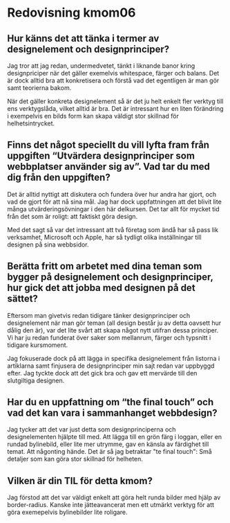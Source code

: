 ---
---
Redovisning kmom06
=========================

## Hur känns det att tänka i termer av designelement och designprinciper?

Jag tror att jag redan, undermedvetet, tänkt i liknande banor kring designpriciper när det gäller exemelvis whitespace, färger och balans. Det är dock alltid bra att konkretisera och förstå vad det egentligen är man gör samt teorierna bakom.

När det gäller konkreta designelement så är det ju helt enkelt fler verktyg till ens verktygslåda, vilket alltid är bra. Det är intressant hur en liten förändring i exempelvis en bilds form kan skapa väldigt stor skillnad för helhetsintrycket.

## Finns det något speciellt du vill lyfta fram från uppgiften “Utvärdera designprinciper som webbplatser använder sig av”. Vad tar du med dig från den uppgiften?

Det är alltid nyttigt att diskutera och fundera över hur andra har gjort, och vad de gjort för att nå sina mål. Jag har dock uppfattningen att det blivit lite många utvärderingsövningar i den här delkursen. Det tar allt för mycket tid från det som är roligt: att faktiskt göra design.

Med det sagt så var det intressant att två företag som ändå har så pass lik verksamhet, Microsoft och Apple, har så tydligt olika inställningar till designen på sina webbsidor.

## Berätta fritt om arbetet med dina teman som bygger på designelement och designprinciper, hur gick det att jobba med designen på det sättet?

Eftersom man givetvis redan tidigare tänker designprinciper och designelement när man gör teman (all design består ju av detta oavsett hur dålig den är), var det lite svårt att skapa något nytt utifran dessa principer. Vi har ju redan funderat över saker som mellanrum, färger och typsnitt i tidigare kursmoment.

Jag fokuserade dock på att lägga in specifika designelement från listorna i artiklarna samt finjusera de designprinciper min sajt redan var uppbyggd efter. Jag tyckte dock att det gick bra och gav ett mervärde till den slutgiltiga designen.

## Har du en uppfattning om “the final touch” och vad det kan vara i sammanhanget webbdesign?

Jag tycker att det var just detta som designprinciperna och designelementen hjälpte till med. Att lägga till en grön färg i loggan, eller en rundad bylinebild, eller lite mer utrymme, gav en känsla av färdighet till temat. Att någonting hände. Det är så jag betraktar "te final touch": Små detaljer som kan göra stor skillnad för helheten.

## Vilken är din TIL för detta kmom?

Jag förstod att det var väldigt enkelt att göra helt runda bilder med hjälp av border-radius. Kanske inte jätteavancerat men ett utmärkt verktyg för att göra exemepelvis bylinebilder lite roligare.
